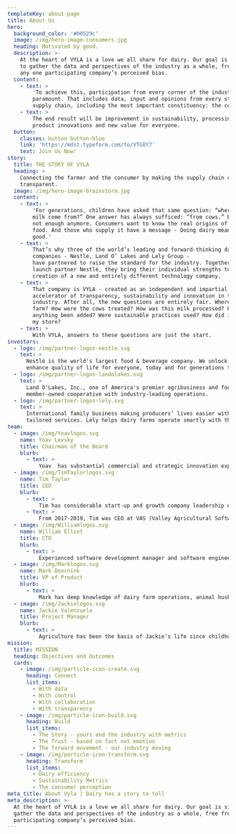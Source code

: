 ```yaml
---
templateKey: about-page
title: About Us
hero:
  background_color: '#00529c'
  image: /img/hero-image-consumers.jpg
  heading: Motivated by good.
  description: >-
    At the heart of VYLA is a love we all share for dairy. Our goal is simple:
    to gather the data and perspectives of the industry as a whole, free from
    any one participating company’s perceived bias.
  content:
    - text: >
        'To achieve this, participation from every corner of the industry is
        paramount. That includes data, input and opinions from every step in the
        supply chain, including the most important constituency: the consumer.'
    - text: >
        The end result will be improvement in sustainability, processing,
        product innovations and new value for everyone.
  button:
    classes: button button-blue
    link: 'https://mdst.typeform.com/to/VTG8Y7'
    text: Join Us Now!
story:
  title: THE STORY OF VYLA
  heading: >
    Connecting the farmer and the consumer by making the supply chain completely
    transparent.
  image: /img/hero-image-brainstorm.jpg
  content:
    - text: >
        'For generations, children have asked that same question: “where does
        milk come from?” One answer has always sufficed: “from cows.” But that’s
        not enough anymore. Consumers want to know the real origins of their
        food. And those who supply it have a message - Doing dairy means doing
        good.'
    - text: >
        That’s why three of the world’s leading and forward-thinking dairy
        companies - Nestle, Land O’ Lakes and Lely Group -
        have partnered to raise the standard for the industry. Together with
        launch partner Nestlé, they bring their individual strengths to the
        creation of a new and entirely different technology company.
    - text: >
        That company is VYLA - created as an independent and impartial
        accelerator of transparency, sustainability and innovation in the dairy
        industry. After all, the new questions are entirely fair. Where was the
        farm? How were the cows treated? How was this milk processed? Has
        anything been added? Were sustainable practices used? How did it get to
        my store?
    - text: >
        With VYLA, answers to these questions are just the start.
investors:
  - logo: /img/partner-logos-nestle.svg
    text: >
      Nestlé is the world's largest food & beverage company. We unlock the power of food to
      enhance quality of life for everyone, today and for generations to come.
  - logo: /img/partner-logos-landolakes.svg
    text: >
      Land O'Lakes, Inc., one of America's premier agribusiness and food companies, is a 
      member-owned cooperative with industry-leading operations.
  - logo: /img/partner-logos-lely.svg
    text: >
      International family business making producers’ lives easier with innovative solutions and
      tailored services. Lely helps dairy farms operate smartly with the use of management systems.
team:
  - image: /img/Yoavlogos.svg
    name: Yoav Levsky
    title: Chairman of the Board
    blurb:
      - text: >
          Yoav  has substantial commercial and strategic innovation experience with over 20 years in the dairy industry and precise farming business. In recent years, Mr. Levsky dedicate much of his time to lead an industry wide effort to  address some of the main challenges our food eco system is facing. He has a substantial network within the food ecosystem, which he is bringing together to collectively resolve these challenges.
  - image: /img/TimTaylorlogos.svg
    name: Tim Taylor
    title: CEO
    blurb:
      - text: >
          Tim has considerable start-up and growth company leadership experience on an international scale. He has been the founder and CEO of three manufactguring start-ups and he was the COO and Client Success Officer of Telogis, Inc. (now owned by Verizon), a provider of cloud-based software in the mobile resource management and fleet optimization space.
      - text: >
          From 2017-2019, Tim was CEO at VAS (Valley Agricultural Software). At VAS, he led the transformation of the company from 100% “on-premise” software to being the leading Cloud platform for dairy operations.
  - image: /img/Williamlogos.svg
    name: William Elliot
    title: CTO
    blurb:
      - text: >
          Experienced software development manager and software engineer with passion for software development and empowering teams to solve real world problems delivering solutions that work and perform well. With 30 years experience working with numerous database technologies have a strong data metric driven approach to problem solving and increasingly looking to leverage technology to provide better solutions, more reliably and quickly in today’s big data environments.
  - image: /img/Marklogos.svg
    name: Mark Doornink
    title: VP of Product
    blurb:
      - text: >
          Mark has deep knowledge of dairy farm operations, animal husbandry, farm management & dairy industry ecosystem. He has a proven ability to adapt and implement technology that improves dairy farm efficiency & profitability. With decades of practical experience in support, planning & design of cloud-based software solutions, Mark is recognized for leading product and development teams to transition from on-premise licensed software to SaaS revenue, cloud-based applications.
  - image: /img/Jackielogos.svg
    name: Jackie Valenzuela
    title: Project Manager
    blurb:
      - text: >
          Agriculture has been the basis of Jackie’s life since childhood. Growing up in the hills amongst beef cattle sent her to pursue a degree in Animal Science from California Polytechnic University on the central coast of California. Through a journey that involved entrepreneurship, Jackie fit well into a Project Manager role at VAS and grew into an Integration Product Manager. In this role she has managed over 230 projects to meet both short-term and long-term company goals. Jackie understands the identification, organization, and progression to launch a successful product on time and with purpose.
mission:
  title: MISSION
  heading: Objectives and Outcomes
  cards:
    - image: /img/particle-icon-create.svg
      heading: Connect
      list_items:
        - With data
        - With control
        - With collaboration
        - With transparency
    - image: /img/particle-icon-build.svg
      heading: Build
      list_items:
        - The Story - yours and the industry with metrics
        - The Trust - based on fact not emotion
        - The forward movement - our industry moving
    - image: /img/particle-icon-transform.svg
      heading: Transform
      list_items:
        - Dairy efficiency
        - Sustainability Metrics
        - The consumer perception
meta_title: About Vyla | Dairy has a story to tell
meta_description: >-
  At the heart of VYLA is a love we all share for dairy. Our goal is simple: to
  gather the data and perspectives of the industry as a whole, free from any one
  participating company’s perceived bias.
---
```

